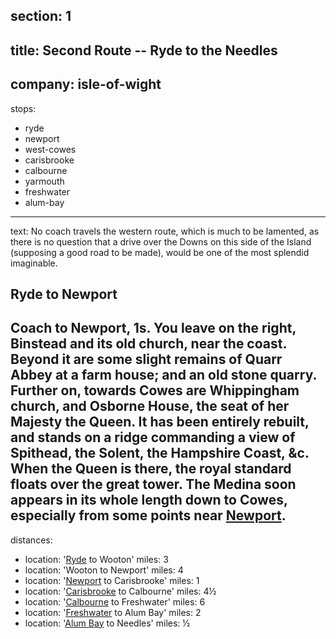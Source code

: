 ﻿section: 1
----
title: Second Route -- Ryde to the Needles
----
company: isle-of-wight
----
stops:
- ryde
- newport
- west-cowes
- carisbrooke
- calbourne
- yarmouth
- freshwater
- alum-bay
----
text: No coach travels the western route, which is much to be lamented, as there is no question that a drive over the Downs on this side of the Island (supposing a good road to be made), would be one of the most splendid imaginable.

## Ryde to Newport
Coach to Newport, 1s. You leave on the right, Binstead and its old church, near the coast. Beyond it are some slight remains of Quarr Abbey at a farm house; and an old stone quarry. Further on, towards Cowes are Whippingham church, and Osborne House, the seat of her Majesty the Queen. It has been entirely rebuilt, and stands on a ridge commanding a view of Spithead, the Solent, the Hampshire Coast, &c. When the Queen is there, the royal standard floats over the great tower. The Medina soon appears in its whole length down to Cowes, especially from some points near [Newport](/stations/newport).
----
distances:
- location: '[Ryde](/stations/ryde) to Wooton'
  miles: 3
- location: 'Wooton to Newport'
  miles: 4
- location: '[Newport](/stations/newport) to Carisbrooke'
  miles: 1
- location: '[Carisbrooke](/stations/carisbrooke) to Calbourne'
  miles: 4½
- location: '[Calbourne](/stations/calbourne) to Freshwater'
  miles: 6
- location: '[Freshwater](/stations/freshwater) to Alum Bay'
  miles: 2
- location: '[Alum Bay](/stations/alum-bay) to Needles'
  miles: ½
